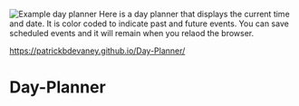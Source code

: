 ![Example day planner](https://user-images.githubusercontent.com/79435941/114464992-83a55080-9bb4-11eb-898b-eb0319336332.png)
Here is a day planner that displays the current time and date. It is color coded to indicate past and future events. You can save scheduled events and it will remain when you relaod the browser.

https://patrickbdevaney.github.io/Day-Planner/

# Day-Planner
